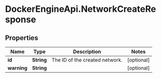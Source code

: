 # DockerEngineApi.NetworkCreateResponse

## Properties
Name | Type | Description | Notes
------------ | ------------- | ------------- | -------------
**id** | **String** | The ID of the created network. | [optional] 
**warning** | **String** |  | [optional] 


